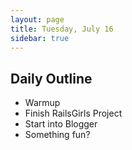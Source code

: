 ```yaml
---
layout: page
title: Tuesday, July 16
sidebar: true
---
```


## Daily Outline

* Warmup
* Finish RailsGirls Project
* Start into Blogger
* Something fun?